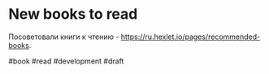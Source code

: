 # New books to read

Посоветовали книги к чтению - https://ru.hexlet.io/pages/recommended-books.

#book #read #development
#draft